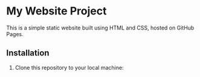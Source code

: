 # My Website Project

This is a simple static website built using HTML and CSS, hosted on GitHub Pages.

## Installation

1. Clone this repository to your local machine:
